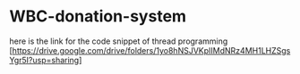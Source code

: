 # WBC-donation-system
here is the link for the code snippet of thread programming [https://drive.google.com/drive/folders/1yo8hNSJVKpIIMdNRz4MH1LHZSgsYgr5I?usp=sharing]

